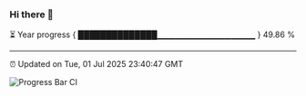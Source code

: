 ### Hi there 👋

⏳ Year progress { ██████████████▁▁▁▁▁▁▁▁▁▁▁▁▁▁▁▁ } 49.86 %

---

⏰ Updated on Tue, 01 Jul 2025 23:40:47 GMT

![Progress Bar CI](https://github.com/IshwaranRudhara/GIT-ACTION/workflows/Progress%20Bar%20CI/badge.svg)
